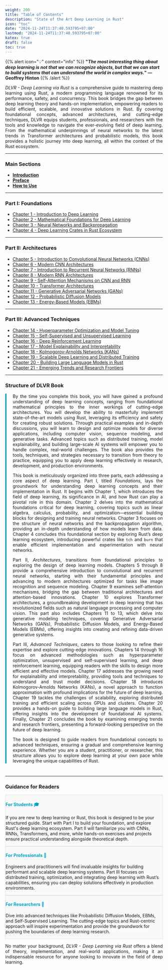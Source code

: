 ```yaml
---
weight: 200
title: "Table of Contents"
description: "State of the Art Deep Learning in Rust"
icon: "toc"
date: "2024-11-24T11:37:40.593795+07:00"
lastmod: "2024-11-24T11:37:40.593795+07:00"
katex: true
draft: false
toc: true
---
```


{{% alert icon="💡" context="info" %}}
<strong>"<em>The most interesting thing about deep learning is not that we can recognize objects, but that we can start to build systems that can understand the world in complex ways.</em>" — Geoffrey Hinton</strong>
{{% /alert %}}

<p style="text-align: justify;">
<em>DLVR - Deep Learning via Rust</em> is a comprehensive guide to mastering deep learning using Rust, a modern programming language renowned for its performance, safety, and concurrency. This book bridges the gap between deep learning theory and hands-on implementation, empowering readers to build efficient, scalable, and innovative solutions in Rust. By covering foundational concepts, advanced architectures, and cutting-edge techniques, DLVR equips students, professionals, and researchers with the tools and knowledge to navigate the ever-evolving field of deep learning. From the mathematical underpinnings of neural networks to the latest trends in Transformer architectures and probabilistic models, this book provides a holistic journey into deep learning, all within the context of the Rust ecosystem.
</p>

---

### **Main Sections**

- [**Introduction**](/docs/dlvr/intro/)
- [**Preface**](/docs/dlvr/preface/)
- [**How to Use**](/docs/dlvr/how-to-use/)

---

### **Part I: Foundations**

- [Chapter 1 - Introduction to Deep Learning](/docs/part-i/chapter-1/)
- [Chapter 2 - Mathematical Foundations for Deep Learning](/docs/part-i/chapter-2/)
- [Chapter 3 - Neural Networks and Backpropagation](/docs/part-i/chapter-3/)
- [Chapter 4 - Deep Learning Crates in Rust Ecosystem](/docs/part-i/chapter-4/)

---

### **Part II: Architectures**

- [Chapter 5 - Introduction to Convolutional Neural Networks (CNNs)](/docs/part-ii/chapter-5/)
- [Chapter 6 - Modern CNN Architectures](/docs/part-ii/chapter-6/)
- [Chapter 7 - Introduction to Recurrent Neural Networks (RNNs)](/docs/part-ii/chapter-7/)
- [Chapter 8 - Modern RNN Architectures](/docs/part-ii/chapter-8/)
- [Chapter 9 - Self-Attention Mechanisms on CNN and RNN](/docs/part-ii/chapter-9/)
- [Chapter 10 - Transformer Architectures](/docs/part-ii/chapter-10/)
- [Chapter 11 - Generative Adversarial Networks (GANs)](/docs/part-ii/chapter-11/)
- [Chapter 12 - Probabilistic Diffusion Models](/docs/part-ii/chapter-12/)
- [Chapter 13 - Energy-Based Models (EBMs)](/docs/part-ii/chapter-13/)

---

### **Part III: Advanced Techniques**

- [Chapter 14 - Hyperparameter Optimization and Model Tuning](/docs/part-iii/chapter-14/)
- [Chapter 15 - Self-Supervised and Unsupervised Learning](/docs/part-iii/chapter-15/)
- [Chapter 16 - Deep Reinforcement Learning](/docs/part-iii/chapter-16/)
- [Chapter 17 - Model Explainability and Interpretability](/docs/part-iii/chapter-17/)
- [Chapter 18 - Kolmogorov-Arnolds Networks (KANs)](/docs/part-iii/chapter-18/)
- [Chapter 19 - Scalable Deep Learning and Distributed Training](/docs/part-iii/chapter-19/)
- [Chapter 20 - Building Large Language Models in Rust](/docs/part-iii/chapter-20/)
- [Chapter 21 - Emerging Trends and Research Frontiers](/docs/part-iii/chapter-21/)

---
### **Structure of DLVR Book**

<div class="structure-section">
    <p style="text-align: justify;">
        By the time you complete this book, you will have gained a profound understanding of deep learning concepts, ranging from foundational mathematical principles to the inner workings of cutting-edge architectures. You will develop the ability to masterfully implement state-of-the-art models using Rust, leveraging its efficiency and safety for creating robust solutions. Through practical examples and in-depth discussions, you will learn to design and optimize models for diverse applications, including computer vision, sequence modeling, and generative tasks. Advanced topics such as distributed training, model explainability, and building large-scale AI systems will empower you to handle complex, real-world challenges. The book also provides the tools, techniques, and strategies necessary to transition from theory to practice, equipping you to apply deep learning effectively in research, development, and production environments.
    </p>
    <p style="text-align: justify;">
        This book is meticulously organized into three parts, each addressing a core aspect of deep learning. Part I, titled <em>Foundations</em>, lays the groundwork for understanding deep learning concepts and their implementation in Rust. It begins with Chapter 1, which introduces the field of deep learning, its significance in AI, and how Rust can play a pivotal role in this domain. Chapter 2 delves into the mathematical foundations critical for deep learning, covering topics such as linear algebra, calculus, probability, and optimization—essential building blocks for designing and training neural networks. Chapter 3 focuses on the structure of neural networks and the backpropagation algorithm, providing an in-depth understanding of how models learn from data. Chapter 4 concludes this foundational section by exploring Rust’s deep learning ecosystem, introducing powerful crates like <code>tch</code> and <code>burn</code> that enable efficient implementation and experimentation with neural networks.
    </p>
    <p style="text-align: justify;">
        Part II, <em>Architectures</em>, transitions from foundational principles to exploring the design of deep learning models. Chapters 5 through 8 provide a comprehensive introduction to convolutional and recurrent neural networks, starting with their fundamental principles and advancing to modern architectures optimized for tasks like image recognition and sequence modeling. Chapter 9 examines self-attention mechanisms, bridging the gap between traditional architectures and attention-based innovations. Chapter 10 explores Transformer architectures, a groundbreaking development in deep learning that has revolutionized fields such as natural language processing and computer vision. This part also includes Chapters 11 to 13, which delve into generative modeling techniques, covering Generative Adversarial Networks (GANs), Probabilistic Diffusion Models, and Energy-Based Models (EBMs), offering insights into creating and refining data-driven generative systems.
    </p>
    <p style="text-align: justify;">
        Part III, <em>Advanced Techniques</em>, caters to those looking to refine their expertise and explore cutting-edge innovations. Chapters 14 through 16 focus on advanced methodologies such as hyperparameter optimization, unsupervised and self-supervised learning, and deep reinforcement learning, equipping readers with the skills to design more efficient and effective models. Chapter 17 addresses the growing need for explainability and interpretability, providing tools and techniques to understand and trust model decisions. Chapter 18 introduces Kolmogorov-Arnolds Networks (KANs), a novel approach to function approximation with profound implications for the future of deep learning. Chapter 19 tackles the challenges of scalability, exploring distributed training and efficient scaling across GPUs and clusters. Chapter 20 provides a hands-on guide to building large language models in Rust, offering insights into the development of foundational AI systems. Finally, Chapter 21 concludes the book by examining emerging trends and research frontiers, presenting a forward-looking perspective on the future of deep learning.
    </p>
    <p style="text-align: justify;">
        The book is designed to guide readers from foundational concepts to advanced techniques, ensuring a gradual and comprehensive learning experience. Whether you are a student, practitioner, or researcher, this structure allows you to explore deep learning at your own pace while leveraging the unique capabilities of Rust.
    </p>
</div>

---

### **Guidance for Readers**

<div class="row justify-content-center my-4">
    <div class="col-md-4 col-12 py-2">
        <div class="card p-4 text-center guidance-card">
            <h4 class="mb-3" style="color: #00A3C4;">For Students 🎓</h4>
            <p class="card-text">
                If you are new to deep learning or Rust, this book is designed to be your structured guide. Start with Part I to build your foundation, and explore Rust's deep learning ecosystem. Part II will familiarize you with CNNs, RNNs, Transformers, and more, while hands-on exercises and projects ensure practical understanding alongside theoretical depth.
            </p>
        </div>
    </div>
    <div class="col-md-4 col-12 py-2">
        <div class="card p-4 text-center guidance-card">
            <h4 class="mb-3" style="color: #00A3C4;">For Professionals 💼</h4>
            <p class="card-text">
                Engineers and practitioners will find invaluable insights for building performant and scalable deep learning systems. Part III focuses on distributed training, optimization, and integrating deep learning with Rust’s capabilities, ensuring you can deploy solutions effectively in production environments.
            </p>
        </div>
    </div>
    <div class="col-md-4 col-12 py-2">
        <div class="card p-4 text-center guidance-card">
            <h4 class="mb-3" style="color: #00A3C4;">For Researchers 🔬</h4>
            <p class="card-text">
                Dive into advanced techniques like Probabilistic Diffusion Models, EBMs, and Self-Supervised Learning. The cutting-edge topics and Rust-centric approach will inspire experimentation and provide the groundwork for pushing the boundaries of deep learning research.
            </p>
        </div>
    </div>
</div>

<p style="text-align: justify;">
No matter your background, <em>DLVR - Deep Learning via Rust</em> offers a blend of theory, implementation, and real-world applications, making it an indispensable resource for anyone looking to innovate in the field of deep learning.
</p>

<style>
    .structure-section {
        margin-bottom: 40px;
        border-left: 4px solid #00A3C4;
        padding-left: 20px;
    }
    .guidance-card {
        transition: box-shadow 0.3s ease-in-out;
        background-color: #f9f9f9;
        border: 1px solid #ddd;
    }
    .guidance-card:hover {
        box-shadow: 0 0 15px rgba(0, 163, 196, 0.5);
    }
</style>
